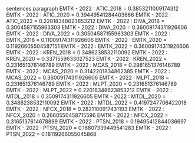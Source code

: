 sentences
paragraph
EMTK - 2022 : ATIC_2018 = 0.3853211009174312
EMTK - 2022 : ATIC_2020 = 0.39449541284403666
EMTK - 2022 : ATIC_2022 = 0.22018348623853212
EMTK - 2022 : DIVA_2018 = 0.3004587155963303
EMTK - 2022 : DIVA_2020 = 0.36009174311926606
EMTK - 2022 : DIVA_2022 = 0.30504587155963303
EMTK - 2022 : EMTK_2018 = 0.11009174311926606
EMTK - 2022 : EMTK_2020 = 0.11926605504587151
EMTK - 2022 : EMTK_2022 = 0.36009174311926606
EMTK - 2022 : KREN_2018 = 0.3486238532110092
EMTK - 2022 : KREN_2020 = 0.3371559633027523
EMTK - 2022 : KREN_2022 = 0.231651376146789
EMTK - 2022 : MCAS_2018 = 0.2981651376146789
EMTK - 2022 : MCAS_2020 = 0.3142201834862385
EMTK - 2022 : MCAS_2022 = 0.36009174311926606
EMTK - 2022 : MLPT_2018 = 0.231651376146789
EMTK - 2022 : MLPT_2020 = 0.231651376146789
EMTK - 2022 : MLPT_2022 = 0.22018348623853212
EMTK - 2022 : MTDL_2018 = 0.3509174311926605
EMTK - 2022 : MTDL_2020 = 0.3486238532110092
EMTK - 2022 : MTDL_2022 = 0.4197247706422018
EMTK - 2022 : NFCX_2018 = 0.2821100917431193
EMTK - 2022 : NFCX_2020 = 0.2660550458715596
EMTK - 2022 : NFCX_2022 = 0.3165137614678899
EMTK - 2022 : PTSN_2018 = 0.19495412844036697
EMTK - 2022 : PTSN_2020 = 0.18807339449541283
EMTK - 2022 : PTSN_2022 = 0.18119266055045868

